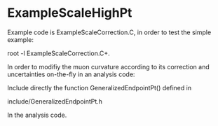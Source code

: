 # ExampleScaleHighPt

Example code is ExampleScaleCorrection.C, in order to test the simple example: 

root -l ExampleScaleCorrection.C+.

In order to modifiy the muon curvature according to its correction and uncertainties on-the-fly in an analysis code:

Include directly the function GeneralizedEndpointPt() defined in 

include/GeneralizedEndpointPt.h

In the analysis code.